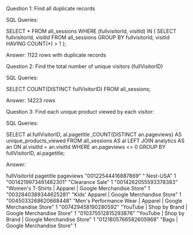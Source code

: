 Question 1: Find all duplicate records

SQL Queries:

SELECT *
FROM all_sessions
WHERE (fullvisitorId, visitId) IN (
    SELECT fullvisitorId, visitId
    FROM all_sessions
    GROUP BY fullvisitorId, visitId
    HAVING COUNT(*) > 1
);

Answer: 1122 rows with duplicate records 



Question 2: Find the total number of unique visitors (fullVisitorID)

SQL Queries:

SELECT COUNT(DISTINCT fullVisitorID)
FROM all_sessions;


Answer: 14223 rows



Question 3: Find each unique product viewed by each visitor:

SQL Queries:

SELECT al.fullVisitorID, al.pagetitle ,COUNT(DISTINCT an.pageviews) AS unique_products_viewed
FROM all_sessions AS al
LEFT JOIN
    analytics AS an
ON
    al.visitId = an.visitId
WHERE an.pageviews <> 0 
GROUP BY fullVisitorID, al.pagetitle;

Answer:

fullVisitorId           pagetitle                                                   pageviews
"00122544416887869"	"   Nest-USA"	                                                    1
"0014219973461482301"	"Clearance Sale"	                                            1
"0014262055593378383"	"Women's T-Shirts | Apparel | Google Merchandise Store"	        1
"0032840389344625281"	"Kids' Apparel | Google Merchandise Store"	                    1
"0045033268620668448"	"Men's Performance Wear | Apparel | Google Merchandise Store"	1
"007429458190280592"	"YouTube | Shop by Brand | Google Merchandise Store"	        1
"010375512815293876"	"YouTube | Shop by Brand | Google Merchandise Store"	        1
"0121805766582605968"	"Bags | Google Merchandise Store"	                            1


